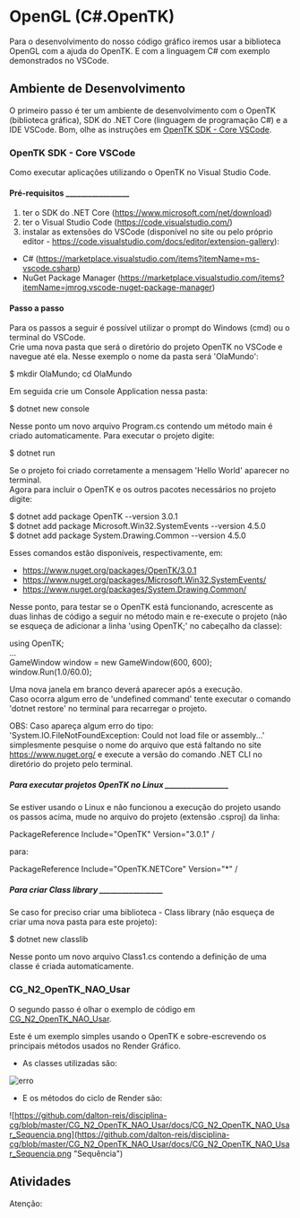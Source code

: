 # OpenGL (C#.OpenTK)

Para o desenvolvimento do nosso código gráfico iremos usar a biblioteca OpenGL com a ajuda do OpenTK. E com a linguagem C# com exemplo demonstrados no VSCode.  

## Ambiente de Desenvolvimento  

O primeiro passo é ter um ambiente de desenvolvimento com o OpenTK (biblioteca gráfica), SDK do .NET Core (linguagem de programação C#) e a IDE VSCode. Bom, olhe as instruções em [OpenTK SDK - Core VSCode](./README.md#opentk-sdk---core-vscode).  

### OpenTK SDK - Core VSCode

Como executar aplicações utilizando o OpenTK no Visual Studio Code.  

#### Pré-requisitos _________________  

1) ter o SDK do .NET Core (<https://www.microsoft.com/net/download>)  
2) ter o Visual Studio Code (<https://code.visualstudio.com/>)  
3) instalar as extensões do VSCode (disponível no site ou pelo próprio editor - <https://code.visualstudio.com/docs/editor/extension-gallery>):  

- C# (<https://marketplace.visualstudio.com/items?itemName=ms-vscode.csharp>)  
- NuGet Package Manager (<https://marketplace.visualstudio.com/items?itemName=jmrog.vscode-nuget-package-manager>)  

#### Passo a passo

Para os passos a seguir é possível utilizar o prompt do Windows (cmd) ou o terminal do VSCode.  
Crie uma nova pasta que será o diretório do projeto OpenTK no VSCode e navegue até ela. Nesse exemplo o nome da pasta será 'OlaMundo':  

  $ mkdir OlaMundo; cd OlaMundo  

Em seguida crie um Console Application nessa pasta:  

 $ dotnet new console  

Nesse ponto um novo arquivo Program.cs contendo um método main é criado automaticamente. Para executar o projeto digite:  

  $ dotnet run  

Se o projeto foi criado corretamente a mensagem 'Hello World' aparecer no terminal.  
Agora para incluir o OpenTK e os outros pacotes necessários no projeto digite:  

  $ dotnet add package OpenTK --version 3.0.1  
  $ dotnet add package Microsoft.Win32.SystemEvents --version 4.5.0  
  $ dotnet add package System.Drawing.Common --version 4.5.0  

Esses comandos estão disponíveis, respectivamente, em:  

- <https://www.nuget.org/packages/OpenTK/3.0.1>  
- <https://www.nuget.org/packages/Microsoft.Win32.SystemEvents/>  
- <https://www.nuget.org/packages/System.Drawing.Common/>  

Nesse ponto, para testar se o OpenTK está funcionando, acrescente as duas linhas de código a seguir no método main e re-execute o projeto (não se esqueça de adicionar a linha 'using OpenTK;' no cabeçalho da classe):  

  using OpenTK;  
  ...  
  GameWindow window = new GameWindow(600, 600);  
  window.Run(1.0/60.0);  

Uma nova janela em branco deverá aparecer após a execução.  
Caso ocorra algum erro de 'undefined command' tente executar o comando 'dotnet restore' no terminal para recarregar o projeto.  

OBS: Caso apareça algum erro do tipo:  
  'System.IO.FileNotFoundException: Could not load file or assembly...'  
simplesmente pesquise o nome do arquivo que está faltando no site <https://www.nuget.org/> e execute a versão do comando .NET CLI no diretório do projeto pelo terminal.  

##### Para executar projetos OpenTK no Linux _________________  

Se estiver usando o Linux e não funcionou a execução do projeto usando os passos acima, mude no arquivo do projeto (extensão .csproj) da linha:  

  PackageReference Include="OpenTK" Version="3.0.1" /  

para:  

  PackageReference Include="OpenTK.NETCore" Version="*" /  

##### Para criar Class library _________________  

Se caso for preciso criar uma biblioteca - Class library (não esqueça de criar uma nova pasta para este projeto):  

  $ dotnet new classlib  

Nesse ponto um novo arquivo Class1.cs contendo a definição de uma classe é criada automaticamente.  

### CG_N2_OpenTK_NAO_Usar

O segundo passo é olhar o exemplo de código em [CG_N2_OpenTK_NAO_Usar](./CG_N2_OpenTK_NAO_Usar/ "CG_N2_OpenTK_NAO_Usar").  

Este é um exemplo simples usando o OpenTK e sobre-escrevendo os principais métodos usados no Render Gráfico.  

- As classes utilizadas são:  
  
![[erro](https://github.com/dalton-reis/disciplina-cg/blob/master/CG_N2_OpenTK_NAO_Usar/docs/CG_N2_OpenTK_NAO_Usar_Classes.png)](https://github.com/dalton-reis/disciplina-cg/blob/master/CG_N2_OpenTK_NAO_Usar/docs/CG_N2_OpenTK_NAO_Usar_Classes.png "Classes")

- E os métodos do ciclo de Render são:  

![https://github.com/dalton-reis/disciplina-cg/blob/master/CG_N2_OpenTK_NAO_Usar/docs/CG_N2_OpenTK_NAO_Usar_Sequencia.png](https://github.com/dalton-reis/disciplina-cg/blob/master/CG_N2_OpenTK_NAO_Usar/docs/CG_N2_OpenTK_NAO_Usar_Sequencia.png "Sequência")

## Atividades  

Atenção:  
